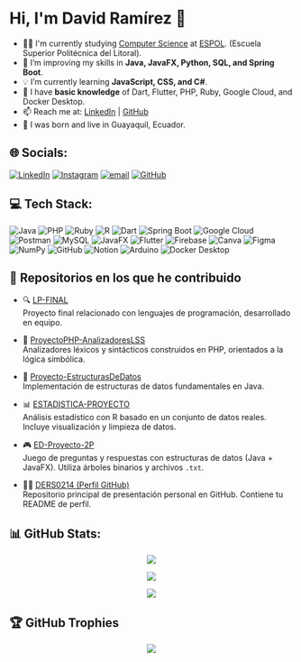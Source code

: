 # Hi, I'm David Ramírez 👋

- 👨‍💻 I'm currently studying [Computer Science](https://www.fiec.espol.edu.ec/es/carreras-de-grado/computacion) at [ESPOL](https://www.espol.edu.ec/). (Escuela Superior Politécnica del Litoral). 
- 🔩 I’m improving my skills in **Java, JavaFX, Python, SQL, and Spring Boot**.  
- 💡 I’m currently learning **JavaScript, CSS, and C#**.  
- 🧐 I have **basic knowledge** of Dart, Flutter, PHP, Ruby, Google Cloud, and Docker Desktop.  
- 📫 Reach me at: [LinkedIn](https://www.linkedin.com/in/ders0214/) | [GitHub](https://github.com/DERS0214)
- 📍 I was born and live in Guayaquil, Ecuador.

## 🌐 Socials:
[![LinkedIn](https://img.shields.io/badge/LinkedIn-%230077B5.svg?logo=linkedin&logoColor=white)](https://linkedin.com/in/DERS0214) 
[![Instagram](https://img.shields.io/badge/Instagram-%23E4405F.svg?logo=Instagram&logoColor=white)](https://instagram.com/DERS0214) 
[![email](https://img.shields.io/badge/Email-D14836?logo=gmail&logoColor=white)](mailto:dramirez021487@gmail.com) 
[![GitHub](https://img.shields.io/badge/GitHub-%23121011.svg?logo=github&logoColor=white)](https://github.com/DERS0214) 

## 💻 Tech Stack:
![Java](https://img.shields.io/badge/Java-%23ED8B00.svg?style=flat&logo=openjdk&logoColor=white) 
![PHP](https://img.shields.io/badge/PHP-%23777BB4.svg?style=flat&logo=php&logoColor=white) 
![Ruby](https://img.shields.io/badge/Ruby-%23CC342D.svg?style=flat&logo=ruby&logoColor=white) 
![R](https://img.shields.io/badge/R-%23276DC3.svg?style=flat&logo=r&logoColor=white) 
![Dart](https://img.shields.io/badge/Dart-%230175C2.svg?style=flat&logo=dart&logoColor=white) 
![Spring Boot](https://img.shields.io/badge/Spring%20Boot-%236DB33F.svg?style=flat&logo=spring&logoColor=white) 
![Google Cloud](https://img.shields.io/badge/Google%20Cloud-%234285F4.svg?style=flat&logo=google-cloud&logoColor=white) 
![Postman](https://img.shields.io/badge/Postman-FF6C37?style=flat&logo=postman&logoColor=white) 
![MySQL](https://img.shields.io/badge/MySQL-4479A1.svg?style=flat&logo=mysql&logoColor=white) 
![JavaFX](https://img.shields.io/badge/JavaFX-%23FF0000.svg?style=flat&logo=javafx&logoColor=white) 
![Flutter](https://img.shields.io/badge/Flutter-%2302569B.svg?style=flat&logo=Flutter&logoColor=white) 
![Firebase](https://img.shields.io/badge/Firebase-%23039BE5.svg?style=flat&logo=firebase) 
![Canva](https://img.shields.io/badge/Canva-%2300C4CC.svg?style=flat&logo=Canva&logoColor=white) 
![Figma](https://img.shields.io/badge/Figma-%23F24E1E.svg?style=flat&logo=figma&logoColor=white) 
![NumPy](https://img.shields.io/badge/NumPy-%23013243.svg?style=flat&logo=numpy&logoColor=white) 
![GitHub](https://img.shields.io/badge/GitHub-%23121011.svg?style=flat&logo=github&logoColor=white) 
![Notion](https://img.shields.io/badge/Notion-%23000000.svg?style=flat&logo=notion&logoColor=white) 
![Arduino](https://img.shields.io/badge/Arduino-00979D?style=flat&logo=Arduino&logoColor=white) 
![Docker Desktop](https://img.shields.io/badge/Docker-%230db7ed.svg?style=flat&logo=docker&logoColor=white)

## 📂 Repositorios en los que he contribuido

- 🔍 [LP-FINAL](https://github.com/kathyforero/LP-FINAL)  
  Proyecto final relacionado con lenguajes de programación, desarrollado en equipo.

- 🧮 [ProyectoPHP-AnalizadoresLSS](https://github.com/kathyforero/ProyectoPHP-AnalizadoresLSS)  
  Analizadores léxicos y sintácticos construidos en PHP, orientados a la lógica simbólica.

- 🌲 [Proyecto-EstructurasDeDatos](https://github.com/kathyforero/Proyecto-EstructurasDeDatos)  
  Implementación de estructuras de datos fundamentales en Java.

- 📊 [ESTADISTICA-PROYECTO](https://github.com/DERS0214/ESTADISTICA-PROYECTO)  
  Análisis estadístico con R basado en un conjunto de datos reales. Incluye visualización y limpieza de datos.

- 🎮 [ED-Proyecto-2P](https://github.com/DERS0214/ED-Proyecto-2P)  
  Juego de preguntas y respuestas con estructuras de datos (Java + JavaFX). Utiliza árboles binarios y archivos `.txt`.

- 🧑‍💻 [DERS0214 (Perfil GitHub)](https://github.com/DERS0214/DERS0214)  
  Repositorio principal de presentación personal en GitHub. Contiene tu README de perfil.


## 📊 GitHub Stats:

<div align="center">

![](https://github-readme-streak-stats.herokuapp.com/?user=DERS0214&theme=tokyonight&hide_border=false&text_color=ffffff) <br/>

![](https://github-readme-stats.vercel.app/api?username=DERS0214&theme=tokyonight&hide_border=false&include_all_commits=true&count_private=true&text_color=ffffff)<br/>

![](https://github-readme-stats.vercel.app/api/top-langs/?username=DERS0214&theme=tokyonight&hide_border=false&include_all_commits=true&count_private=true&layout=compact&text_color=ffffff)

</div>


## 🏆 GitHub Trophies
<div align="center">

![](https://github-profile-trophy.vercel.app/?username=DERS0214&theme=darkhub&no-frame=false&no-bg=true&margin-w=4)

</div>

<!-- Proudly created with GPRM ( https://gprm.itsvg.in ) -->
